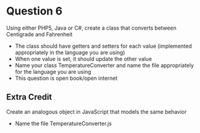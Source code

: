 # Question 6

Using either PHP5, Java or C#, create a class that converts between Centigrade and Fahrenheit

- The class should have getters and setters for each value (implemented appropriately in the language you are using)
- When one value is set, it should update the other value
- Name your class TemperatureConverter and name the file appropriately for the language you are using
- This question is open book/open internet


## Extra Credit

Create an analogous object in JavaScript that models the same behavior

- Name the file TemperatureConverter.js
